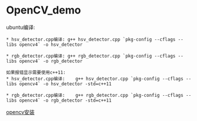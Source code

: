 # OpenCV_demo
ubuntu编译:
```
* hsv_detector.cpp编译: g++ hsv_detector.cpp `pkg-config --cflags --libs opencv4` -o hsv_detector

* rgb_detector.cpp编译: g++ rgb_detector.cpp `pkg-config --cflags --libs opencv4` -o rgb_detector

如果报错显示需要使用c++11:
* hsv_detector.cpp编译:    g++ hsv_detector.cpp `pkg-config --cflags --libs opencv4` -o hsv_detector -std=c++11

* rgb_detector.cpp编译:    g++ rgb_detector.cpp `pkg-config --cflags --libs opencv4` -o rgb_detector -std=c++11
```
[opencv安装](https://github.com/xb-hub/my-study)
